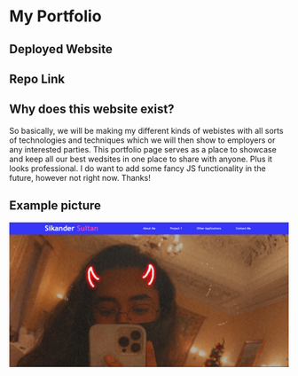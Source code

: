 # My Portfolio

## Deployed Website



## Repo Link



## Why does this website exist?

So basically, we will be making my different kinds of webistes with all sorts of technologies and techniques which we will then show to employers or any interested parties. This portfolio page serves as a place to showcase and keep all our best wedsites in one place to share with anyone. Plus it looks professional. I do want to add some fancy JS functionality in the future, however not right now. Thanks!

## Example picture

![Sample of page](/assets/images/example-2.png)
